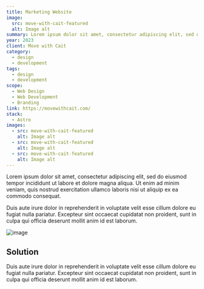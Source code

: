 ```yaml
---
title: Marketing Website
image:
  src: move-with-cait-featured
  alt: Image alt
summary: Lorem ipsum dolor sit amet, consectetur adipiscing elit, sed do eiusmod tempor incididunt ut labore et dolore magna aliqua.
year: 2023
client: Move with Cait
category:
  - design
  - development
tags:
  - design
  - development
scope:
  - Web Design
  - Web Development
  - Branding
link: https://movewithcait.com/
stack:
  - Astro
images:
  - src: move-with-cait-featured
    alt: Image alt
  - src: move-with-cait-featured
    alt: Image alt
  - src: move-with-cait-featured
    alt: Image alt
---
```


Lorem ipsum dolor sit amet, consectetur adipiscing elit, sed do eiusmod tempor incididunt ut labore et dolore magna aliqua. Ut enim ad minim veniam, quis nostrud exercitation ullamco laboris nisi ut aliquip ex ea commodo consequat.

Duis aute irure dolor in reprehenderit in voluptate velit esse cillum dolore eu fugiat nulla pariatur. Excepteur sint occaecat cupidatat non proident, sunt in culpa qui officia deserunt mollit anim id est laborum.

![image](../../img/projects/harbor-vista-featured.webp)

## Solution

Duis aute irure dolor in reprehenderit in voluptate velit esse cillum dolore eu fugiat nulla pariatur. Excepteur sint occaecat cupidatat non proident, sunt in culpa qui officia deserunt mollit anim id est laborum.
